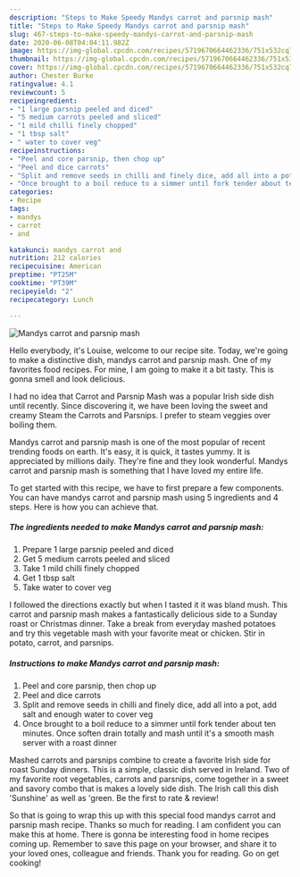 ```yaml
---
description: "Steps to Make Speedy Mandys carrot and parsnip mash"
title: "Steps to Make Speedy Mandys carrot and parsnip mash"
slug: 467-steps-to-make-speedy-mandys-carrot-and-parsnip-mash
date: 2020-06-08T04:04:11.982Z
image: https://img-global.cpcdn.com/recipes/5719670664462336/751x532cq70/mandys-carrot-and-parsnip-mash-recipe-main-photo.jpg
thumbnail: https://img-global.cpcdn.com/recipes/5719670664462336/751x532cq70/mandys-carrot-and-parsnip-mash-recipe-main-photo.jpg
cover: https://img-global.cpcdn.com/recipes/5719670664462336/751x532cq70/mandys-carrot-and-parsnip-mash-recipe-main-photo.jpg
author: Chester Burke
ratingvalue: 4.1
reviewcount: 5
recipeingredient:
- "1 large parsnip peeled and diced"
- "5 medium carrots peeled and sliced"
- "1 mild chilli finely chopped"
- "1 tbsp salt"
- " water to cover veg"
recipeinstructions:
- "Peel and core parsnip, then chop up"
- "Peel and dice carrots"
- "Split and remove seeds in chilli and finely dice, add all into a pot, add salt and enough water to cover veg"
- "Once brought to a boil reduce to a simmer until fork tender about ten minutes. Once soften drain totally and mash until it&#39;s a smooth mash server with a roast dinner"
categories:
- Recipe
tags:
- mandys
- carrot
- and

katakunci: mandys carrot and 
nutrition: 212 calories
recipecuisine: American
preptime: "PT25M"
cooktime: "PT39M"
recipeyield: "2"
recipecategory: Lunch

---
```



![Mandys carrot and parsnip mash](https://img-global.cpcdn.com/recipes/5719670664462336/751x532cq70/mandys-carrot-and-parsnip-mash-recipe-main-photo.jpg)

Hello everybody, it's Louise, welcome to our recipe site. Today, we're going to make a distinctive dish, mandys carrot and parsnip mash. One of my favorites food recipes. For mine, I am going to make it a bit tasty. This is gonna smell and look delicious.

I had no idea that Carrot and Parsnip Mash was a popular Irish side dish until recently. Since discovering it, we have been loving the sweet and creamy Steam the Carrots and Parsnips. I prefer to steam veggies over boiling them.

Mandys carrot and parsnip mash is one of the most popular of recent trending foods on earth. It's easy, it is quick, it tastes yummy. It is appreciated by millions daily. They're fine and they look wonderful. Mandys carrot and parsnip mash is something that I have loved my entire life.


To get started with this recipe, we have to first prepare a few components. You can have mandys carrot and parsnip mash using 5 ingredients and 4 steps. Here is how you can achieve that.

<!--inarticleads1-->

##### The ingredients needed to make Mandys carrot and parsnip mash:

1. Prepare 1 large parsnip peeled and diced
1. Get 5 medium carrots peeled and sliced
1. Take 1 mild chilli finely chopped
1. Get 1 tbsp salt
1. Take  water to cover veg


I followed the directions exactly but when I tasted it it was bland mush. This carrot and parsnip mash makes a fantastically delicious side to a Sunday roast or Christmas dinner. Take a break from everyday mashed potatoes and try this vegetable mash with your favorite meat or chicken. Stir in potato, carrot, and parsnips. 

<!--inarticleads2-->

##### Instructions to make Mandys carrot and parsnip mash:

1. Peel and core parsnip, then chop up
1. Peel and dice carrots
1. Split and remove seeds in chilli and finely dice, add all into a pot, add salt and enough water to cover veg
1. Once brought to a boil reduce to a simmer until fork tender about ten minutes. Once soften drain totally and mash until it&#39;s a smooth mash server with a roast dinner


Mashed carrots and parsnips combine to create a favorite Irish side for roast Sunday dinners. This is a simple, classic dish served in Ireland. Two of my favorite root vegetables, carrots and parsnips, come together in a sweet and savory combo that is makes a lovely side dish. The Irish call this dish &#39;Sunshine&#39; as well as &#39;green. Be the first to rate &amp; review! 

So that is going to wrap this up with this special food mandys carrot and parsnip mash recipe. Thanks so much for reading. I am confident you can make this at home. There is gonna be interesting food in home recipes coming up. Remember to save this page on your browser, and share it to your loved ones, colleague and friends. Thank you for reading. Go on get cooking!
